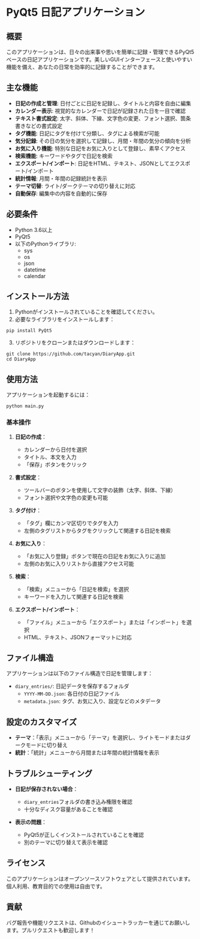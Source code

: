 # PyQt5 日記アプリケーション

## 概要

このアプリケーションは、日々の出来事や思いを簡単に記録・管理できるPyQt5ベースの日記アプリケーションです。美しいGUIインターフェースと使いやすい機能を備え、あなたの日常を効率的に記録することができます。

## 主な機能

- **日記の作成と管理**: 日付ごとに日記を記録し、タイトルと内容を自由に編集
- **カレンダー表示**: 視覚的なカレンダーで日記が記録された日を一目で確認
- **テキスト書式設定**: 太字、斜体、下線、文字色の変更、フォント選択、箇条書きなどの書式設定
- **タグ機能**: 日記にタグを付けて分類し、タグによる検索が可能
- **気分記録**: その日の気分を選択して記録し、月間・年間の気分の傾向を分析
- **お気に入り機能**: 特別な日記をお気に入りとして登録し、素早くアクセス
- **検索機能**: キーワードやタグで日記を検索
- **エクスポート/インポート**: 日記をHTML、テキスト、JSONとしてエクスポート/インポート
- **統計情報**: 月間・年間の記録統計を表示
- **テーマ切替**: ライト/ダークテーマの切り替えに対応
- **自動保存**: 編集中の内容を自動的に保存

## 必要条件

- Python 3.6以上
- PyQt5
- 以下のPythonライブラリ:
  - sys
  - os
  - json
  - datetime
  - calendar

## インストール方法

1. Pythonがインストールされていることを確認してください。
2. 必要なライブラリをインストールします：

```
pip install PyQt5
```

3. リポジトリをクローンまたはダウンロードします：

```
git clone https://github.com/tacyan/DiaryApp.git
cd DiaryApp
```

## 使用方法

アプリケーションを起動するには：

```
python main.py
```

### 基本操作

1. **日記の作成**：

   - カレンダーから日付を選択
   - タイトル、本文を入力
   - 「保存」ボタンをクリック
2. **書式設定**：

   - ツールバーのボタンを使用して文字の装飾（太字、斜体、下線）
   - フォント選択や文字色の変更も可能
3. **タグ付け**：

   - 「タグ」欄にカンマ区切りでタグを入力
   - 左側のタグリストからタグをクリックして関連する日記を検索
4. **お気に入り**：

   - 「お気に入り登録」ボタンで現在の日記をお気に入りに追加
   - 左側のお気に入りリストから直接アクセス可能
5. **検索**：

   - 「検索」メニューから「日記を検索」を選択
   - キーワードを入力して関連する日記を検索
6. **エクスポート/インポート**：

   - 「ファイル」メニューから「エクスポート」または「インポート」を選択
   - HTML、テキスト、JSONフォーマットに対応

## ファイル構造

アプリケーションは以下のファイル構造で日記を管理します：

- `diary_entries/`: 日記データを保存するフォルダ
  - `YYYY-MM-DD.json`: 各日付の日記ファイル
  - `metadata.json`: タグ、お気に入り、設定などのメタデータ

## 設定のカスタマイズ

- **テーマ**：「表示」メニューから「テーマ」を選択し、ライトモードまたはダークモードに切り替え
- **統計**：「統計」メニューから月間または年間の統計情報を表示

## トラブルシューティング

- **日記が保存されない場合**：

  - `diary_entries`フォルダの書き込み権限を確認
  - 十分なディスク容量があることを確認
- **表示の問題**：

  - PyQt5が正しくインストールされていることを確認
  - 別のテーマに切り替えて表示を確認

## ライセンス

このアプリケーションはオープンソースソフトウェアとして提供されています。個人利用、教育目的での使用は自由です。

## 貢献

バグ報告や機能リクエストは、Githubのイシュートラッカーを通じてお願いします。プルリクエストも歓迎します！
